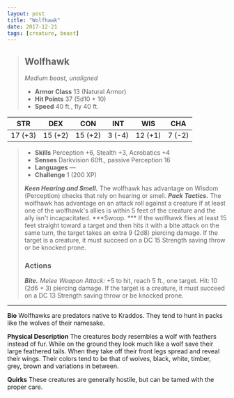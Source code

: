 ```yaml
---
layout: post
title: "Wolfhawk"
date: 2017-12-21
tags: [creature, beast]
---
```


> ## Wolfhawk
>*Medium beast, unaligned*
> - **Armor Class** 13 (Natural Armor)
> - **Hit Points** 37 (5d10 + 10)
> - **Speed** 40 ft., fly 40 ft.

|STR|DEX|CON|INT|WIS|CHA|
|:---:|:---:|:---:|:---:|:---:|:---:|
|17 (+3)|15 (+2)|15 (+2)|3 (-4)|12 (+1)|7 (-2)|

> - **Skills** Perception +6, Stealth +3, Acrobatics +4
> - **Senses** Darkvision 60ft., passive Perception 16
> - **Languages** —
> - **Challenge** 1 (200 XP)
>
> ***Keen Hearing and Smell.*** The wolfhawk has advantage on Wisdom (Perception) checks that rely on hearing or smell.
> ***Pack Tactics.*** The wolfhawk has advantage on an attack roll against a creature if at least one of the wolfhawk's allies is within 5 feet of the creature and the ally isn't incapacitated.
> ***Swoop. *** If the wolfhawk flies at least 15 feet straight toward a target and then hits it with a bite attack on the same turn, the target takes an extra 9 (2d8) piercing damage. If the target is a creature, it must succeed on a DC 15 Strength saving throw or be knocked prone.
> ### Actions
> ***Bite.*** *Melee Weapon Attack:* +5 to hit, reach 5 ft., one target. Hit: 10 (2d6 + 3) piercing damage. If the target is a creature, it must succeed on a DC 13 Strength saving throw or be knocked prone.
---

**Bio** Wolfhawks are predators native to Kraddos. They tend to hunt in packs like the wolves of their namesake.

**Physical Description** The creatures body resembles a wolf with feathers instead of fur. While on the ground they look much like a wolf save their large feathered tails. When they take off their front legs spread and reveal their wings. Their colors tend to be that of wolves, black, white, timber, grey, brown and variations in between.

**Quirks** These creatures are generally hostile, but can be tamed with the proper care.